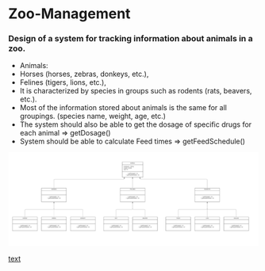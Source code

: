 # Zoo-Management
### Design of a system for tracking information about animals in a zoo.
- Animals:
- Horses (horses, zebras, donkeys, etc.),
- Felines (tigers, lions, etc.),
- It is characterized by species in groups such as rodents (rats, beavers, etc.).
- Most of the information stored about animals is the same for all groupings. (species name, weight, age, etc.)
- The system should also be able to get the dosage of specific drugs for each animal => getDosage()
- System should be able to calculate Feed times => getFeedSchedule()

![](https://github.com/FatihErisen/Zoo-Management/blob/main/UML%20class.png)

<ins>text</ins>
